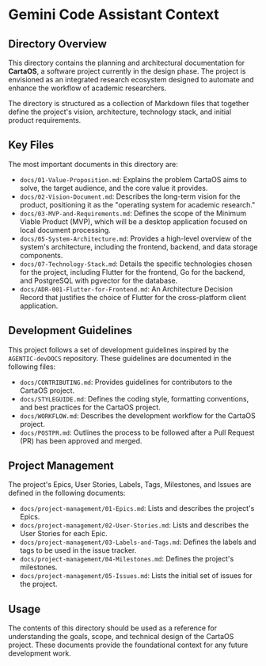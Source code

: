 # Gemini Code Assistant Context

## Directory Overview

This directory contains the planning and architectural documentation for **CartaOS**, a software project currently in the design phase. The project is envisioned as an integrated research ecosystem designed to automate and enhance the workflow of academic researchers.

The directory is structured as a collection of Markdown files that together define the project's vision, architecture, technology stack, and initial product requirements.

## Key Files

The most important documents in this directory are:

*   `docs/01-Value-Proposition.md`: Explains the problem CartaOS aims to solve, the target audience, and the core value it provides.
*   `docs/02-Vision-Document.md`: Describes the long-term vision for the product, positioning it as the "operating system for academic research."
*   `docs/03-MVP-and-Requirements.md`: Defines the scope of the Minimum Viable Product (MVP), which will be a desktop application focused on local document processing.
*   `docs/05-System-Architecture.md`: Provides a high-level overview of the system's architecture, including the frontend, backend, and data storage components.
*   `docs/07-Technology-Stack.md`: Details the specific technologies chosen for the project, including Flutter for the frontend, Go for the backend, and PostgreSQL with pgvector for the database.
*   `docs/ADR-001-Flutter-for-Frontend.md`: An Architecture Decision Record that justifies the choice of Flutter for the cross-platform client application.

## Development Guidelines

This project follows a set of development guidelines inspired by the `AGENTIC-devDOCS` repository. These guidelines are documented in the following files:

*   `docs/CONTRIBUTING.md`: Provides guidelines for contributors to the CartaOS project.
*   `docs/STYLEGUIDE.md`: Defines the coding style, formatting conventions, and best practices for the CartaOS project.
*   `docs/WORKFLOW.md`: Describes the development workflow for the CartaOS project.
*   `docs/POSTPR.md`: Outlines the process to be followed after a Pull Request (PR) has been approved and merged.

## Project Management

The project's Epics, User Stories, Labels, Tags, Milestones, and Issues are defined in the following documents:

*   `docs/project-management/01-Epics.md`: Lists and describes the project's Epics.
*   `docs/project-management/02-User-Stories.md`: Lists and describes the User Stories for each Epic.
*   `docs/project-management/03-Labels-and-Tags.md`: Defines the labels and tags to be used in the issue tracker.
*   `docs/project-management/04-Milestones.md`: Defines the project's milestones.
*   `docs/project-management/05-Issues.md`: Lists the initial set of issues for the project.

## Usage

The contents of this directory should be used as a reference for understanding the goals, scope, and technical design of the CartaOS project. These documents provide the foundational context for any future development work.
